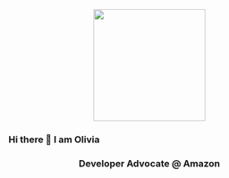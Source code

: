 <div id="header" align="center">
  <img src="https://imgur.com/a/uJYHl2o" width="200"/>
</div>

### Hi there 👋 I am Olivia
<h3 align="center">Developer Advocate @ Amazon</h3>
<!--
**sungolivia/sungolivia** is a ✨ _special_ ✨ repository because its `README.md` (this file) appears on your GitHub profile.

- 🔭 I’m currently working on [Amazon Appstore](https://developer.amazon.com/apps-and-games)

- 📫 How to reach me? Check **https://yoolivia.com**

Here are some ideas to get you started:

- 🔭 I’m currently working on ...
- 🌱 I’m currently learning ...
- 👯 I’m looking to collaborate on ...
- 🤔 I’m looking for help with ...
- 💬 Ask me about ...
- 📫 How to reach me: ...
- 😄 Pronouns: ...
- ⚡ Fun fact: ...
-->
